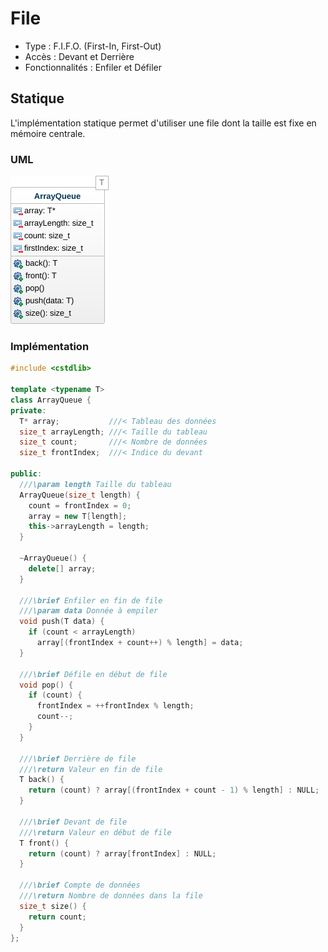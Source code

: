 # File #

- Type : F.I.F.O. (First-In, First-Out)
- Accès : Devant et Derrière
- Fonctionnalités : Enfiler et Défiler

## Statique ##

L'implémentation statique permet d'utiliser une file dont la taille est fixe en mémoire centrale.

### UML ###

![](Images/ArrayQueueUML.png)

### Implémentation ###

```cpp
#include <cstdlib>

template <typename T>
class ArrayQueue {
private:
  T* array;           ///< Tableau des données
  size_t arrayLength; ///< Taille du tableau
  size_t count;       ///< Nombre de données
  size_t frontIndex;  ///< Indice du devant
  
public:
  ///\param length Taille du tableau
  ArrayQueue(size_t length) {
    count = frontIndex = 0;
    array = new T[length];
    this->arrayLength = length;
  }

  ~ArrayQueue() {
    delete[] array;
  }

  ///\brief Enfiler en fin de file
  ///\param data Donnée à empiler
  void push(T data) {
    if (count < arrayLength)
      array[(frontIndex + count++) % length] = data;
  }

  ///\brief Défile en début de file
  void pop() {
    if (count) {
      frontIndex = ++frontIndex % length;
      count--;
    }
  }

  ///\brief Derrière de file
  ///\return Valeur en fin de file
  T back() {
    return (count) ? array[(frontIndex + count - 1) % length] : NULL;
  }

  ///\brief Devant de file
  ///\return Valeur en début de file
  T front() {
    return (count) ? array[frontIndex] : NULL;
  }

  ///\brief Compte de données
  ///\return Nombre de données dans la file
  size_t size() {
    return count;
  }
};
```
